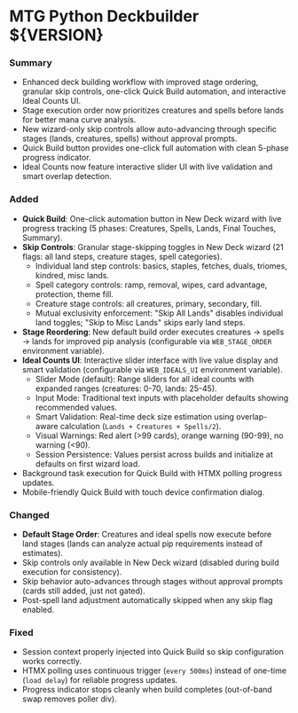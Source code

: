 # MTG Python Deckbuilder ${VERSION}

### Summary
- Enhanced deck building workflow with improved stage ordering, granular skip controls, one-click Quick Build automation, and interactive Ideal Counts UI.
- Stage execution order now prioritizes creatures and spells before lands for better mana curve analysis.
- New wizard-only skip controls allow auto-advancing through specific stages (lands, creatures, spells) without approval prompts.
- Quick Build button provides one-click full automation with clean 5-phase progress indicator.
- Ideal Counts now feature interactive slider UI with live validation and smart overlap detection.

### Added
- **Quick Build**: One-click automation button in New Deck wizard with live progress tracking (5 phases: Creatures, Spells, Lands, Final Touches, Summary).
- **Skip Controls**: Granular stage-skipping toggles in New Deck wizard (21 flags: all land steps, creature stages, spell categories).
  - Individual land step controls: basics, staples, fetches, duals, triomes, kindred, misc lands.
  - Spell category controls: ramp, removal, wipes, card advantage, protection, theme fill.
  - Creature stage controls: all creatures, primary, secondary, fill.
  - Mutual exclusivity enforcement: "Skip All Lands" disables individual land toggles; "Skip to Misc Lands" skips early land steps.
- **Stage Reordering**: New default build order executes creatures → spells → lands for improved pip analysis (configurable via `WEB_STAGE_ORDER` environment variable).
- **Ideal Counts UI**: Interactive slider interface with live value display and smart validation (configurable via `WEB_IDEALS_UI` environment variable).
  - Slider Mode (default): Range sliders for all ideal counts with expanded ranges (creatures: 0-70, lands: 25-45).
  - Input Mode: Traditional text inputs with placeholder defaults showing recommended values.
  - Smart Validation: Real-time deck size estimation using overlap-aware calculation (`Lands + Creatures + Spells/2`).
  - Visual Warnings: Red alert (>99 cards), orange warning (90-99), no warning (<90).
  - Session Persistence: Values persist across builds and initialize at defaults on first wizard load.
- Background task execution for Quick Build with HTMX polling progress updates.
- Mobile-friendly Quick Build with touch device confirmation dialog.

### Changed
- **Default Stage Order**: Creatures and ideal spells now execute before land stages (lands can analyze actual pip requirements instead of estimates).
- Skip controls only available in New Deck wizard (disabled during build execution for consistency).
- Skip behavior auto-advances through stages without approval prompts (cards still added, just not gated).
- Post-spell land adjustment automatically skipped when any skip flag enabled.

### Fixed
- Session context properly injected into Quick Build so skip configuration works correctly.
- HTMX polling uses continuous trigger (`every 500ms`) instead of one-time (`load delay`) for reliable progress updates.
- Progress indicator stops cleanly when build completes (out-of-band swap removes poller div).
